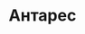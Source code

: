 --- 
title: "Антарес" 
site: "www.antares.in" 
town: "Керчь" 
tel: ["+7-978-747-51-25, (06561) 21791"] 
address: "Россия, АР Крым, г. Керчь, ул.Советская 1" 
mail: "antares1964@mail.ru, djhype@mail.ru" 
--- 